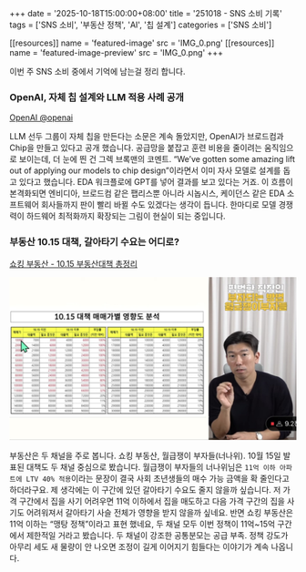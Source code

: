 +++
date = '2025-10-18T15:00:00+08:00'
title = '251018 - SNS 소비 기록'
tags = ['SNS 소비', '부동산 정책', 'AI', '칩 설계']
categories = ['SNS 소비']

[[resources]]
  name = 'featured-image'
  src = 'IMG_0.png'
[[resources]]
  name = 'featured-image-preview'
  src = 'IMG_0.png'
+++

이번 주 SNS 소비 중에서 기억에 남는걸 정리 합니다.

### OpenAI, 자체 칩 설계와 LLM 적용 사례 공개
[OpenAI @openai](https://x.com/openai/status/1977794196955374000?s=46&t=SyViUmDzvRAUfiid_TT4nQ)

LLM 선두 그룹이 자체 칩을 만든다는 소문은 계속 돌았지만, OpenAI가 브로드컴과 Chip을 만들고 있다고 공개 했습니다. 공급망을 붙잡고 훈련 비용을 줄이려는 움직임으로 보이는데, 더 눈에 띈 건 그렉 브록맨의 코멘트. “We’ve gotten some amazing lift out of applying our models to chip design”이라면서 이미 자사 모델로 설계를 돕고 있다고 했습니다. EDA 워크플로에 GPT를 넣어 결과를 보고 있다는 거죠. 이 흐름이 본격화되면 엔비디아, 브로드컴 같은 팹리스뿐 아니라 시놉시스, 케이던스 같은 EDA 소프트웨어 회사들까지 판이 빨리 바뀔 수도 있겠다는 생각이 듭니다. 한마디로 모델 경쟁력이 하드웨어 최적화까지 확장되는 그림이 현실이 되는 중입니다.

### 부동산 10.15 대책, 갈아타기 수요는 어디로?
[쇼킹 부동산 - 10.15 부동산대책 총정리](https://youtu.be/7_lX1b7zkvA?si=sQclNVOy8CyE2aOT)

![10.15 부동산 대책 정리 이미지](IMG_1.jpeg)

부동산은 두 채널을 주로 봅니다. 쇼킹 부동산, 월급쟁이 부자들(너나위). 10월 15일 발표된 대책도 두 채널 중심으로 봤습니다. 월급쟁이 부자들의 너나위님은 `11억 이하 아파트에 LTV 40% 적용`이라는 문장이 결국 사회 초년생들의 매수 가능 금액을 확 줄인다고 하더라구요. 제 생각에는 이 구간에 있던 갈아타기 수요도 줄지 않을까 싶습니다. 저 가격 구간에서 집을 사기 어려우면 11억 이하에서 집을 매도하고 다음 가격 구간의 집을 사기도 어려워져서 갈아타기 사슬 전체가 영향을 받지 않을까 싶네요. 반면 쇼킹 부동산은 11억 이하는 “맹탕 정책”이라고 표현 했네요, 두 채널 모두 이번 정책이 11억~15억 구간에서 제한적일 거라고 봤습니다. 두 채널이 강조한 공통분모는 공급 부족. 정책 강도가 아무리 세도 새 물량이 안 나오면 조정이 길게 이어지기 힘들다는 이야기가 계속 나옵니다.

